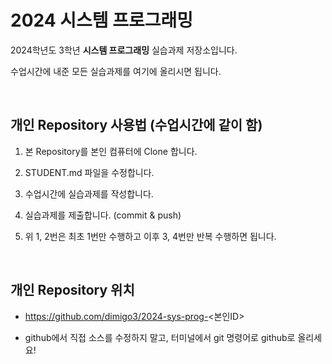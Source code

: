# 2024 시스템 프로그래밍

2024학년도 3학년 <b>시스템 프로그래밍</b> 실습과제 저장소입니다.

수업시간에 내준 모든 실습과제를 여기에 올리시면 됩니다.

<br/>


## 개인 Repository 사용법 (수업시간에 같이 함)

1. 본 Repository를 본인 컴퓨터에 Clone 합니다.

2. STUDENT.md 파일을 수정합니다.

3. 수업시간에 실습과제를 작성합니다.

4. 실습과제를 제출합니다. (commit & push)

5. 위 1, 2번은 최초 1번만 수행하고 이후 3, 4번만 반복 수행하면 됩니다.

<br/>


## 개인 Repository 위치

* https://github.com/dimigo3/2024-sys-prog-<본인ID>

* github에서 직접 소스를 수정하지 말고, 터미널에서 git 명령어로 github로 올리세요!
